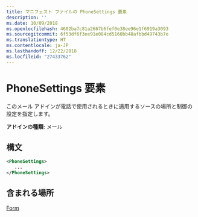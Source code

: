 ```yaml
---
title: マニフェスト ファイルの PhoneSettings 要素
description: ''
ms.date: 10/09/2018
ms.openlocfilehash: 4602ba7c81a2667b6fef0e38ee96e1f6919a3093
ms.sourcegitcommit: 6f53df6f3ee91e084cd5160bb48afbbd49743b7e
ms.translationtype: HT
ms.contentlocale: ja-JP
ms.lasthandoff: 12/22/2018
ms.locfileid: "27433762"
---
```

# <a name="phonesettings-element"></a>PhoneSettings 要素

このメール アドインが電話で使用されるときに適用するソースの場所と制御の設定を指定します。

**アドインの種類:** メール

## <a name="syntax"></a>構文

```XML
<PhoneSettings>
   ...
</PhoneSettings>
```

## <a name="contained-in"></a>含まれる場所

[Form](form.md)

